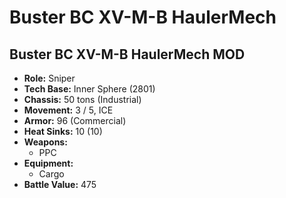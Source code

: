 # Buster BC XV-M-B HaulerMech
## Buster BC XV-M-B HaulerMech MOD
- **Role:** Sniper
- **Tech Base:** Inner Sphere (2801)
- **Chassis:** 50 tons (Industrial)
- **Movement:** 3 / 5, ICE
- **Armor:** 96 (Commercial)
- **Heat Sinks:** 10 (10)
- **Weapons:**
  - PPC
- **Equipment:**
  - Cargo
- **Battle Value:** 475

